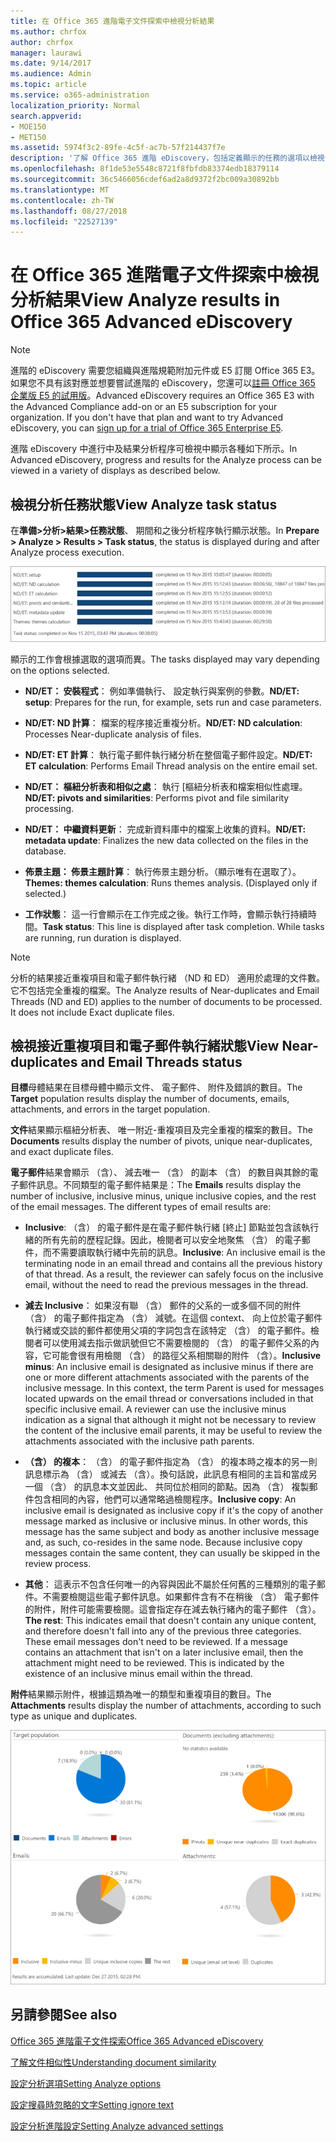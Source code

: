 ```yaml
---
title: 在 Office 365 進階電子文件探索中檢視分析結果
ms.author: chrfox
author: chrfox
manager: laurawi
ms.date: 9/14/2017
ms.audience: Admin
ms.topic: article
ms.service: o365-administration
localization_priority: Normal
search.appverid:
- MOE150
- MET150
ms.assetid: 5974f3c2-89fe-4c5f-ac7b-57f214437f7e
description: '了解 Office 365 進階 eDiscovery，包括定義顯示的任務的選項以檢視分析程序的結果的位置。  '
ms.openlocfilehash: 8f1de53e5548c8721f8fbfdb83374edb18379114
ms.sourcegitcommit: 36c5466056cdef6ad2a8d9372f2bc009a30892bb
ms.translationtype: MT
ms.contentlocale: zh-TW
ms.lasthandoff: 08/27/2018
ms.locfileid: "22527139"
---
```

# <a name="view-analyze-results-in-office-365-advanced-ediscovery"></a><span data-ttu-id="1dcb5-103">在 Office 365 進階電子文件探索中檢視分析結果</span><span class="sxs-lookup"><span data-stu-id="1dcb5-103">View Analyze results in Office 365 Advanced eDiscovery</span></span>

> [!NOTE]
> <span data-ttu-id="1dcb5-p101">進階的 eDiscovery 需要您組織與進階規範附加元件或 E5 訂閱 Office 365 E3。如果您不具有該對應並想要嘗試進階的 eDiscovery，您還可以[註冊 Office 365 企業版 E5 的試用版](https://go.microsoft.com/fwlink/p/?LinkID=698279)。</span><span class="sxs-lookup"><span data-stu-id="1dcb5-p101">Advanced eDiscovery requires an Office 365 E3 with the Advanced Compliance add-on or an E5 subscription for your organization. If you don't have that plan and want to try Advanced eDiscovery, you can [sign up for a trial of Office 365 Enterprise E5](https://go.microsoft.com/fwlink/p/?LinkID=698279).</span></span> 
  
<span data-ttu-id="1dcb5-106">進階 eDiscovery 中進行中及結果分析程序可檢視中顯示各種如下所示。</span><span class="sxs-lookup"><span data-stu-id="1dcb5-106">In Advanced eDiscovery, progress and results for the Analyze process can be viewed in a variety of displays as described below.</span></span>
  
## <a name="view-analyze-task-status"></a><span data-ttu-id="1dcb5-107">檢視分析任務狀態</span><span class="sxs-lookup"><span data-stu-id="1dcb5-107">View Analyze task status</span></span>

<span data-ttu-id="1dcb5-108">在**準備\>分析\>結果\>任務狀態**、 期間和之後分析程序執行顯示狀態。</span><span class="sxs-lookup"><span data-stu-id="1dcb5-108">In **Prepare \> Analyze \> Results \> Task status**, the status is displayed during and after Analyze process execution.</span></span> 
  
![分析工作狀態](media/d0372978-ce08-4f4e-a1fc-aa918ae44364.png)
  
<span data-ttu-id="1dcb5-110">顯示的工作會根據選取的選項而異。</span><span class="sxs-lookup"><span data-stu-id="1dcb5-110">The tasks displayed may vary depending on the options selected.</span></span> 
  
- <span data-ttu-id="1dcb5-111">**ND/ET： 安裝程式**： 例如準備執行、 設定執行與案例的參數。</span><span class="sxs-lookup"><span data-stu-id="1dcb5-111">**ND/ET: setup**: Prepares for the run, for example, sets run and case parameters.</span></span>
    
- <span data-ttu-id="1dcb5-112">**ND/ET: ND 計算**： 檔案的程序接近重複分析。</span><span class="sxs-lookup"><span data-stu-id="1dcb5-112">**ND/ET: ND calculation**: Processes Near-duplicate analysis of files.</span></span>
    
- <span data-ttu-id="1dcb5-113">**ND/ET: ET 計算**： 執行電子郵件執行緒分析在整個電子郵件設定。</span><span class="sxs-lookup"><span data-stu-id="1dcb5-113">**ND/ET: ET calculation**: Performs Email Thread analysis on the entire email set.</span></span>
    
- <span data-ttu-id="1dcb5-114">**ND/ET： 樞紐分析表和相似之處**： 執行 [樞紐分析表和檔案相似性處理。</span><span class="sxs-lookup"><span data-stu-id="1dcb5-114">**ND/ET: pivots and similarities**: Performs pivot and file similarity processing.</span></span>
    
- <span data-ttu-id="1dcb5-115">**ND/ET： 中繼資料更新**： 完成新資料庫中的檔案上收集的資料。</span><span class="sxs-lookup"><span data-stu-id="1dcb5-115">**ND/ET: metadata update**: Finalizes the new data collected on the files in the database.</span></span>
    
- <span data-ttu-id="1dcb5-p102">**佈景主題： 佈景主題計算**： 執行佈景主題分析。（顯示唯有在選取了）。</span><span class="sxs-lookup"><span data-stu-id="1dcb5-p102">**Themes: themes calculation**: Runs themes analysis. (Displayed only if selected.)</span></span>
    
- <span data-ttu-id="1dcb5-p103">**工作狀態**： 這一行會顯示在工作完成之後。執行工作時，會顯示執行持續時間。</span><span class="sxs-lookup"><span data-stu-id="1dcb5-p103">**Task status**: This line is displayed after task completion. While tasks are running, run duration is displayed.</span></span>
    
> [!NOTE]
> <span data-ttu-id="1dcb5-p104">分析的結果接近重複項目和電子郵件執行緒 （ND 和 ED） 適用於處理的文件數。它不包括完全重複的檔案。</span><span class="sxs-lookup"><span data-stu-id="1dcb5-p104">The Analyze results of Near-duplicates and Email Threads (ND and ED) applies to the number of documents to be processed. It does not include Exact duplicate files.</span></span> 
  
## <a name="view-near-duplicates-and-email-threads-status"></a><span data-ttu-id="1dcb5-122">檢視接近重複項目和電子郵件執行緒狀態</span><span class="sxs-lookup"><span data-stu-id="1dcb5-122">View Near-duplicates and Email Threads status</span></span>

<span data-ttu-id="1dcb5-123">**目標**母體結果在目標母體中顯示文件、 電子郵件、 附件及錯誤的數目。</span><span class="sxs-lookup"><span data-stu-id="1dcb5-123">The **Target** population results display the number of documents, emails, attachments, and errors in the target population.</span></span> 
  
<span data-ttu-id="1dcb5-124">**文件**結果顯示樞紐分析表、 唯一附近-重複項目及完全重複的檔案的數目。</span><span class="sxs-lookup"><span data-stu-id="1dcb5-124">The **Documents** results display the number of pivots, unique near-duplicates, and exact duplicate files.</span></span> 
  
<span data-ttu-id="1dcb5-p105">**電子郵件**結果會顯示 （含）、 減去唯一 （含） 的副本 （含） 的數目與其餘的電子郵件訊息。不同類型的電子郵件結果是：</span><span class="sxs-lookup"><span data-stu-id="1dcb5-p105">The **Emails** results display the number of inclusive, inclusive minus, unique inclusive copies, and the rest of the email messages. The different types of email results are:</span></span> 
  
- <span data-ttu-id="1dcb5-p106">**Inclusive**: （含） 的電子郵件是在電子郵件執行緒 [終止] 節點並包含該執行緒的所有先前的歷程記錄。因此，檢閱者可以安全地聚焦 （含） 的電子郵件，而不需要讀取執行緒中先前的訊息。</span><span class="sxs-lookup"><span data-stu-id="1dcb5-p106">**Inclusive**: An inclusive email is the terminating node in an email thread and contains all the previous history of that thread. As a result, the reviewer can safely focus on the inclusive email, without the need to read the previous messages in the thread.</span></span> 
    
- <span data-ttu-id="1dcb5-p107">**減去 Inclusive**： 如果沒有聯 （含） 郵件的父系的一或多個不同的附件 （含） 的電子郵件指定為 （含） 減號。在這個 context、 向上位於電子郵件執行緒或交談的郵件都使用父項的字詞包含在該特定 （含） 的電子郵件。檢閱者可以使用減去指示做訊號但它不需要檢閱的 （含） 的電子郵件父系的內容，它可能會很有用檢閱 （含） 的路徑父系相關聯的附件 （含）。</span><span class="sxs-lookup"><span data-stu-id="1dcb5-p107">**Inclusive minus**: An inclusive email is designated as inclusive minus if there are one or more different attachments associated with the parents of the inclusive message. In this context, the term Parent is used for messages located upwards on the email thread or conversations included in that specific inclusive email. A reviewer can use the inclusive minus indication as a signal that although it might not be necessary to review the content of the inclusive email parents, it may be useful to review the attachments associated with the inclusive path parents.</span></span> 
    
- <span data-ttu-id="1dcb5-p108">**（含） 的複本**： （含） 的電子郵件指定為 （含） 的複本時之複本的另一則訊息標示為 （含） 或減去 （含）。換句話說，此訊息有相同的主旨和當成另一個 （含） 的訊息本文並因此、 共同位於相同的節點。因為 （含） 複製郵件包含相同的內容，他們可以通常略過檢閱程序。</span><span class="sxs-lookup"><span data-stu-id="1dcb5-p108">**Inclusive copy**: An inclusive email is designated as inclusive copy if it's the copy of another message marked as inclusive or inclusive minus. In other words, this message has the same subject and body as another inclusive message and, as such, co-resides in the same node. Because inclusive copy messages contain the same content, they can usually be skipped in the review process.</span></span> 
    
- <span data-ttu-id="1dcb5-p109">**其他**： 這表示不包含任何唯一的內容與因此不屬於任何舊的三種類別的電子郵件。不需要檢閱這些電子郵件訊息。如果郵件含有不在稍後 （含） 電子郵件的附件，附件可能需要檢閱。這會指定存在減去執行緒內的電子郵件 （含）。</span><span class="sxs-lookup"><span data-stu-id="1dcb5-p109">**The rest**: This indicates email that doesn't contain any unique content, and therefore doesn't fall into any of the previous three categories. These email messages don't need to be reviewed. If a message contains an attachment that isn't on a later inclusive email, then the attachment might need to be reviewed. This is indicated by the existence of an inclusive minus email within the thread.</span></span>
    
<span data-ttu-id="1dcb5-139">**附件**結果顯示附件，根據這類為唯一的類型和重複項目的數目。</span><span class="sxs-lookup"><span data-stu-id="1dcb5-139">The **Attachments** results display the number of attachments, according to such type as unique and duplicates.</span></span> 
  
![近似重複項目和電子郵件執行緒](media/54491303-0ee3-4739-b42e-d1ee486842fd.png)
  
## <a name="see-also"></a><span data-ttu-id="1dcb5-141">另請參閱</span><span class="sxs-lookup"><span data-stu-id="1dcb5-141">See also</span></span>

[<span data-ttu-id="1dcb5-142">Office 365 進階電子文件探索</span><span class="sxs-lookup"><span data-stu-id="1dcb5-142">Office 365 Advanced eDiscovery</span></span>](office-365-advanced-ediscovery.md)
  
[<span data-ttu-id="1dcb5-143">了解文件相似性</span><span class="sxs-lookup"><span data-stu-id="1dcb5-143">Understanding document similarity</span></span>](understand-document-similarity-in-advanced-ediscovery.md)
  
[<span data-ttu-id="1dcb5-144">設定分析選項</span><span class="sxs-lookup"><span data-stu-id="1dcb5-144">Setting Analyze options</span></span>](set-analyze-options-in-advanced-ediscovery.md)
  
[<span data-ttu-id="1dcb5-145">設定搜尋時忽略的文字</span><span class="sxs-lookup"><span data-stu-id="1dcb5-145">Setting ignore text</span></span>](set-ignore-text-in-advanced-ediscovery.md)
  
[<span data-ttu-id="1dcb5-146">設定分析進階設定</span><span class="sxs-lookup"><span data-stu-id="1dcb5-146">Setting Analyze advanced settings</span></span>](view-analyze-results-in-advanced-ediscovery.md)


